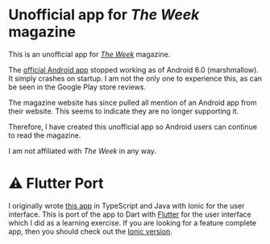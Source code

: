 Unofficial app for _The Week_ magazine
===

This is an unofficial app for _[The Week](https://theweek.com/)_ magazine.

The [official Android app](https://play.google.com/store/apps/details?id=com.dennis.theweek.us&hl=en) stopped working as of Android 6.0 (marshmallow). It simply crashes on startup. I am not the only one to experience this, as can be seen in the Google Play store reviews.

The magazine website has since pulled all mention of an Android app from their website. This seems to indicate they are no longer supporting it.

Therefore, I have created this unofficial app so Android users can continue to read the magazine.

I am not affiliated with _The Week_ in any way.

# :warning: Flutter Port

I originally wrote [this app](https://github.com/Justin-Credible/the-week-magazine-unofficial) in TypeScript and Java with Ionic for the user interface. This is port of the app to Dart with [Flutter](https://flutter.io/) for the user interface which I did as a learning exercise. If you are looking for a feature complete app, then you should check out the [Ionic version](https://github.com/Justin-Credible/the-week-magazine-unofficial).
